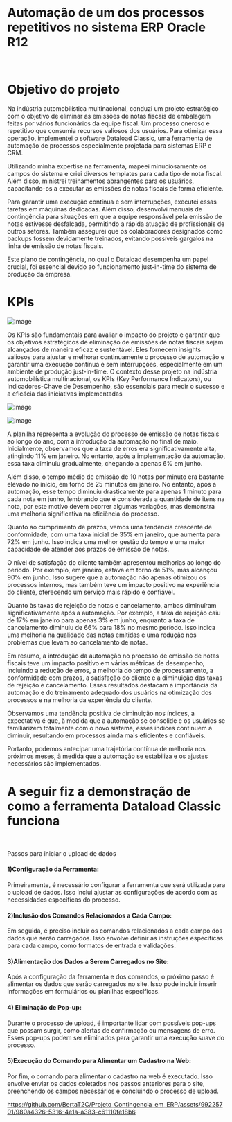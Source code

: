 <!DOCTYPE html>
<html>
<head>
<body> 
    <h1>Automação de um dos processos repetitivos no sistema ERP Oracle R12</h1>
<br>
     <h1>Objetivo do projeto</h1>
<div style='text-align:right'> 
    </div>
Na indústria automobilística multinacional, conduzi um projeto estratégico com o objetivo de eliminar as emissões de notas fiscais de embalagem feitas por vários funcionários da equipe fiscal. Um processo oneroso e repetitivo que consumia recursos valiosos dos usuários. Para otimizar essa operação, implementei o software Dataload Classic, uma ferramenta de automação de processos especialmente projetada para sistemas ERP e CRM.
<br >
  
Utilizando minha expertise na ferramenta, mapeei minuciosamente os campos do sistema e criei diversos templates para cada tipo de nota fiscal. Além disso, ministrei treinamentos abrangentes para os usuários, capacitando-os a executar as emissões de notas fiscais de forma eficiente.
<br >

Para garantir uma execução contínua e sem interrupções, executei essas tarefas em máquinas dedicadas. Além disso, desenvolvi manuais de contingência para situações em que a equipe responsável pela emissão de notas estivesse desfalcada, permitindo a rápida atuação de profissionais de outros setores. Também assegurei que os colaboradores designados como backups fossem devidamente treinados, evitando possíveis gargalos na linha de emissão de notas fiscais.
<br >

Este plano de contingência, no qual o Dataload desempenha um papel crucial, foi essencial devido ao funcionamento just-in-time do sistema de produção da empresa.

<h1>KPIs</h1>

![image](https://github.com/BertaT2C/Projeto_Contingencia_Emissao_em_ERP/assets/99225701/8c73d12e-8b61-429f-b996-9f5bebc79149)

Os KPIs são fundamentais para avaliar o impacto do projeto e garantir que os objetivos estratégicos de eliminação de emissões de notas fiscais sejam alcançados de maneira eficaz e sustentável. Eles fornecem insights valiosos para ajustar e melhorar continuamente o processo de automação e garantir uma execução contínua e sem interrupções, especialmente em um ambiente de produção just-in-time.
O contexto desse projeto na indústria automobilística multinacional, os KPIs (Key Performance Indicators), ou Indicadores-Chave de Desempenho, são essenciais para medir o sucesso e a eficácia das iniciativas implementadas


![image](https://github.com/BertaT2C/Projeto_Contingencia_Emissao_em_ERP/assets/99225701/548194dc-e88b-493a-8fb6-88b4194b0685)

![image](https://github.com/BertaT2C/Projeto_Contingencia_Emissao_em_ERP/assets/99225701/b0f811d2-a241-47ac-8c93-5f600346d8a3)

A planilha representa a evolução do processo de emissão de notas fiscais ao longo do ano, com a introdução da automação no final de maio. Inicialmente, observamos que a taxa de erros era significativamente alta, atingindo 11% em janeiro. No entanto, após a implementação da automação, essa taxa diminuiu gradualmente, chegando a apenas 6% em junho.

Além disso, o tempo médio de emissão de 10 notas por minuto era bastante elevado no início, em torno de 25 minutos em janeiro. No entanto, após a automação, esse tempo diminuiu drasticamente para apenas 1 minuto para cada nota em junho, lembrando que é considerada a quantidade de itens na nota, por este motivo devem ocorrer algumas variações, mas demonstra uma melhoria significativa na eficiência do processo.

Quanto ao cumprimento de prazos, vemos uma tendência crescente de conformidade, com uma taxa inicial de 35% em janeiro, que aumenta para 72% em junho. Isso indica uma melhor gestão do tempo e uma maior capacidade de atender aos prazos de emissão de notas.

O nível de satisfação do cliente também apresentou melhorias ao longo do período. Por exemplo, em janeiro, estava em torno de 51%, mas alcançou 90% em junho. Isso sugere que a automação não apenas otimizou os processos internos, mas também teve um impacto positivo na experiência do cliente, oferecendo um serviço mais rápido e confiável.

Quanto às taxas de rejeição de notas e cancelamento, ambas diminuíram significativamente após a automação. Por exemplo, a taxa de rejeição caiu de 17% em janeiro para apenas 3% em junho, enquanto a taxa de cancelamento diminuiu de 66% para 18% no mesmo período. Isso indica uma melhoria na qualidade das notas emitidas e uma redução nos problemas que levam ao cancelamento de notas.

Em resumo, a introdução da automação no processo de emissão de notas fiscais teve um impacto positivo em várias métricas de desempenho, incluindo a redução de erros, a melhoria do tempo de processamento, a conformidade com prazos, a satisfação do cliente e a diminuição das taxas de rejeição e cancelamento. Esses resultados destacam a importância da automação e do treinamento adequado dos usuários na otimização dos processos e na melhoria da experiência do cliente.

Observamos uma tendência positiva de diminuição nos índices, a expectativa é que, à medida que a automação se consolide e os usuários se familiarizem totalmente com o novo sistema, esses índices continuem a diminuir, resultando em processos ainda mais eficientes e confiáveis.

Portanto, podemos antecipar uma trajetória contínua de melhoria nos próximos meses, à medida que a automação se estabiliza e os ajustes necessários são implementados.
##

 <h1>A seguir fiz a demonstração de como a ferramenta Dataload Classic funciona</h1>
<br >

Passos para iniciar o upload de dados
<br >
#### 1)Configuração da Ferramenta:
Primeiramente, é necessário configurar a ferramenta que será utilizada para o upload de dados. Isso inclui ajustar as configurações de acordo com as necessidades específicas do processo.
<br >
#### 2)Inclusão dos Comandos Relacionados a Cada Campo:
Em seguida, é preciso incluir os comandos relacionados a cada campo dos dados que serão carregados. Isso envolve definir as instruções específicas para cada campo, como formatos de entrada e validações.
<br >
#### 3)Alimentação dos Dados a Serem Carregados no Site:
Após a configuração da ferramenta e dos comandos, o próximo passo é alimentar os dados que serão carregados no site. Isso pode incluir inserir informações em formulários ou planilhas específicas.
<br >
#### 4) Eliminação de Pop-up:
Durante o processo de upload, é importante lidar com possíveis pop-ups que possam surgir, como alertas de confirmação ou mensagens de erro. Esses pop-ups podem ser eliminados para garantir uma execução suave do processo.
<br >
#### 5)Execução do Comando para Alimentar um Cadastro na Web:
Por fim, o comando para alimentar o cadastro na web é executado. Isso envolve enviar os dados coletados nos passos anteriores para o site, preenchendo os campos necessários e concluindo o processo de upload.
<br >


https://github.com/BertaT2C/Projeto_Contingencia_em_ERP/assets/99225701/980a4326-5316-4e1a-a383-c61110fe18b6





  </body>
  </html>
